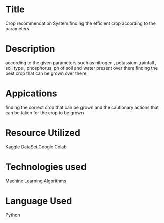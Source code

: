 # Title
Crop recommendation System:finding the efficient crop according to the parameters.
# Description 
according to the given parameters such as nitrogen , potassium ,rainfall , soil type , phosphorus, ph of soil and water present over there.finding the best crop that can be grown over there
# Appications
finding the correct crop that can be grown and the cautionary actions that can be taken for the crop to be grown 
# Resource Utilized
   Kaggle DataSet,Google Colab
# Technologies used
   Machine Learning Algorithms 
# Language Used
   Python
